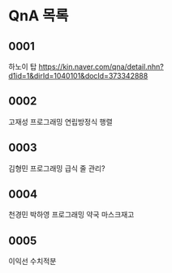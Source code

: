 # QnA 목록

## 0001

하노이 탑
https://kin.naver.com/qna/detail.nhn?d1id=1&dirId=1040101&docId=373342888

## 0002

고재성 프로그래밍 연립방정식 행렬

## 0003

김형민 프로그래밍 급식 줄 관리?

## 0004

천경민 박하영 프로그래밍 약국 마스크재고

## 0005
이익선 수치적분